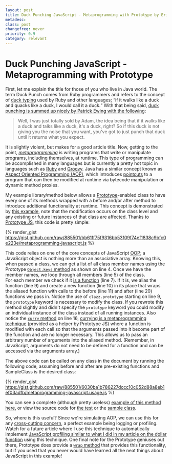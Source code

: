 ```yaml
---
layout: post
title: Duck Punching JavaScript - Metaprogramming with Prototype by Eric DeLabar
metadesc: 
class: post
changefreq: never
priority: 0.9
category: relevant
---
```

# Duck Punching JavaScript - Metaprogramming with Prototype

First, let me explain the title for those of you who live in Java world.  The term Duck Punch comes from 
Ruby programmers and refers to the concept of [duck typing](http://en.wikipedia.org/wiki/Duck_typing) 
used by Ruby and other languages; <q>if it walks like a duck and quacks like a duck, I would call it a duck.</q> 
With that being said, [duck punching is summed up nicely by Patrick Ewing with the following](http://en.wikipedia.org/wiki/Monkey_patch):

> Well, I was just totally sold by Adam, the idea being that if it walks like a duck 
> and talks like a duck, it's a duck, right? So if this duck is not giving you the 
> noise that you want, you've got to just punch that duck until it returns what you expect.

It is slightly violent, but makes for a good article title.  Now, getting to the point, 
<cite>[metaprogramming](http://en.wikipedia.org/wiki/Metaprogramming)</cite>
is writing programs that write or manipulate programs, including themselves, at runtime. 
This type of programming can be accomplished in many languages but is currently a pretty 
hot topic in languages such as [Ruby](http://www.ruby-lang.org/) and 
[Groovy](http://groovy.codehaus.org/).  Java has a similar concept known as 
[Aspect Oriented Programming (<acronym title="Aspect Oriented Programming">AOP</acronym>)](http://en.wikipedia.org/wiki/Aspect_Oriented_Programming), 
which introduces [pointcuts](http://en.wikipedia.org/wiki/Pointcut) to a 
program that can then be modified at runtime via bytecode manipulation or dynamic method 
proxies. 

My example library/method below allows a [Prototype](http://www.prototypejs.org/)-enabled 
class to have every one of its methods wrapped with a before and/or after method to introduce additional 
functionality at runtime.  This concept is demonstrated by 
[this example](http://www.ericdelabar.com/examples/metaprogramming-javascript/index.html), 
note that the modification occurs on the class level and any existing or future instances of that class 
are affected.  Thanks to [Prototype JS](http://www.prototypejs.org/), 
this code is pretty simple:

{% render_gist https://gist.github.com/raw/885501/bb61ff75f9316bb53f09f74ef1838c9bfc0e223e/metaprogramming-javascript.js %}

This code relies on one of the core concepts of JavaScript <acronym title="Object Oriented Programming">OOP</acronym>; 
a JavaScript object is nothing more than an associative array.  Knowing this, when passed a class, we can 
get a list of all class member names using the Prototype [ `Object.keys` method](http://www.prototypejs.org/api/object/keys) 
as shown on line 4.  Once we have the member names, we loop through all members (line 5) of the class.  
For each member we check if it [is a function](http://www.prototypejs.org/api/object/isfunction) (line 7). 
If it is, we alias the function (line 9) and create a new function (line 10) in its place that wraps the aliased function 
with calls to the before (line 11) and after (line 20) functions we pass in.  Notice the use of  `clazz.prototype` 
starting on line 9, the  `prototype` keyword is necessary to modify the class.  If you rewrote this method 
slightly and didn't specify the  `prototype` keyword you could modify an individual instance of the class 
instead of all running instances.  Also notice the [`curry` method](http://www.prototypejs.org/api/function/curry) 
on line 16, [currying is a metaprogramming technique](http://en.wikipedia.org/wiki/Currying) (provided as a helper 
by Prototype JS) where a function is modified with each call so that the arguments passed into it 
become part of the function and are no longer necessary.  This allows us to pass an arbitrary number of arguments into the 
aliased method.  (Remember, in JavaScript, arguments do not need to be defined for a function and can be accessed via the 
arguments array.)

The above code can be called on any class in the document by running the following code, assuming before and after are 
pre-existing functions and SampleClass is the desired class:

{% render_gist https://gist.github.com/raw/885501/6030ba1b786227dccc10c052d88a8eb1ef03adfb/metaprogramming-javascript.usage.js %}

You can see a complete (although pretty useless) [example of this method here](http://www.ericdelabar.com/examples/metaprogramming-javascript/index.html), 
or view the source code for [the test](http://www.ericdelabar.com/examples/metaprogramming-javascript/test.js) or the 
[sample class](http://www.ericdelabar.com/examples/metaprogramming-javascript/sampleClass.js).

So, where is this useful?  Since we're simulating AOP, we can use this for any 
[cross-cutting concern](http://en.wikipedia.org/wiki/Cross-cutting_concern), a perfect example being logging 
or profiling.  Watch for a future article where I use this technique to automatically implement 
<a href="http://www.ericdelabar.com/2008/04/javascript-getelementbyid-performance.html">JavaScript profiling similar to what 
I did in my article on the dollar function</a> using this technique.  One final note for the Prototype geniuses out there, 
Prototype does provide a [ `wrap` method](http://www.prototypejs.org/api/function/wrap) that provides 
this functionality, but if you used that you never would have learned all the neat things about JavaScript in this example!
